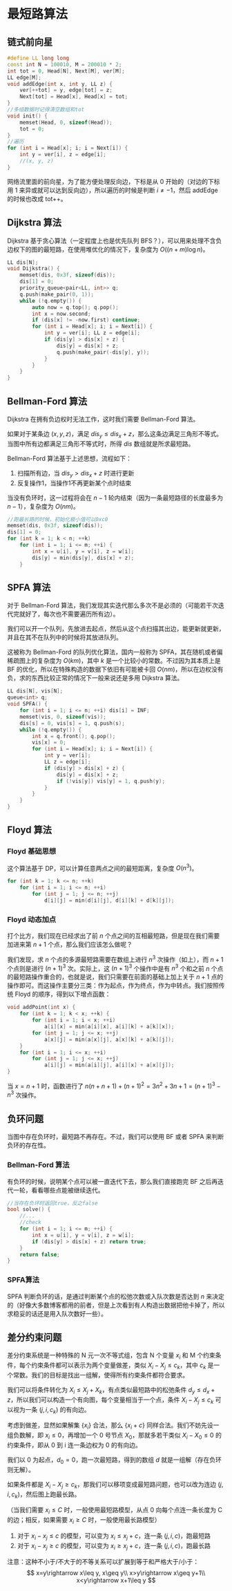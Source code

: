 # 最短路算法



## 链式前向星

```cpp
#define LL long long
const int N = 100010, M = 200010 * 2;
int tot = 0, Head[N], Next[M], ver[M];
LL edge[M];
void addEdge(int x, int y, LL z) {
    ver[++tot] = y, edge[tot] = z;
    Next[tot] = Head[x], Head[x] = tot;
}
//多组数据时记得清空数组和tot
void init() {
    memset(Head, 0, sizeof(Head));
    tot = 0;
}
//遍历
for (int i = Head[x]; i; i = Next[i]) {
    int y = ver[i], z = edge[i];
    //(x, y, z)
}
```

网络流里面的前向星，为了能方便处理反向边，下标是从 0 开始的（对边的下标用 1 来异或就可以达到反向边），所以遍历的时候是判断  $i \not= -1$，然后 addEdge 的时候也改成 tot++。



## Dijkstra 算法

Dijkstra 基于贪心算法（一定程度上也是优先队列 BFS？），可以用来处理不含负边权下的图的最短路，在使用堆优化的情况下，复杂度为 $O((n+m)\log n)$。

```cpp
LL dis[N];
void Dijkstra() {
    memset(dis, 0x3f, sizeof(dis));
    dis[1] = 0;
    priority_queue<pair<LL, int>> q;
    q.push(make_pair(0, 1));
    while (!q.empty()) {
        auto now = q.top(); q.pop();
        int x = now.second;
        if (dis[x] != -now.first) continue;
        for (int i = Head[x]; i; i = Next[i]) {
            int y = ver[i]; LL z = edge[i];
            if (dis[y] > dis[x] + z) {
                dis[y] = dis[x] + z;
                q.push(make_pair(-dis[y], y));
            }
        }
    }
}
```



## Bellman-Ford 算法

Dijkstra 在拥有负边权时无法工作，这时我们需要 Bellman-Ford 算法。

如果对于某条边 $(x,y,z)$，满足 $dis_y\leq dis_x+z$，那么这条边满足三角形不等式。当图中所有边都满足三角形不等式时，所得 $dis$ 数组就是所求最短路。

Bellman-Ford 算法基于上述思想，流程如下：

1. 扫描所有边，当 $dis_y>dis_x+z$ 时进行更新
2. 反复操作1，当操作1不再更新某个点时结束

当没有负环时，这一过程将会在 $n-1$ 轮内结束（因为一条最短路径的长度最多为 $n-1$），复杂度为 $O(nm)$。

```cpp
//跑最长路的时候，初始化极小值可以0xc0
memset(dis, 0x3f, sizeof(dis));
dis[1] = 0;
for (int k = 1; k < n; ++k)
    for (int i = 1; i <= m; ++i) {
        int x = u[i], y = v[i], z = w[i];
        dis[y] = min(dis[y], dis[x] + z);
    }
```



## SPFA 算法

对于 Bellman-Ford 算法，我们发现其实迭代那么多次不是必须的（可能若干次迭代完就好了，每次也不需要遍历所有边）。

我们可以开一个队列，先放进去起点，然后从这个点扫描其出边，能更新就更新，并且在其不在队列中的时候将其放进队列。

这被称为 Bellman-Ford 的队列优化算法，国内一般称为 SPFA，其在随机或者偏稀疏图上的复杂度为 $O(km)$，其中 $k$ 是一个比较小的常数。不过因为其本质上是 BF 的优化，所以在特殊构造的数据下依旧有可能被卡回 $O(nm)$，所以在边权没有负，求的东西比较正常的情况下一般来说还是多用 Dijkstra 算法。

```cpp
LL dis[N], vis[N];
queue<int> q;
void SPFA() {
    for (int i = 1; i <= n; ++i) dis[i] = INF;
    memset(vis, 0, sizeof(vis));
    dis[s] = 0, vis[s] = 1, q.push(s);
    while (!q.empty()) {
        int x = q.front(); q.pop();
        vis[x] = 0;
        for (int i = Head[x]; i; i = Next[i]) {
            int y = ver[i];
            LL z = edge[i];
            if (dis[y] > dis[x] + z) {
                dis[y] = dis[x] + z;
                if (!vis[y]) vis[y] = 1, q.push(y);
            }
        }
    }
}
```



## Floyd 算法

### Floyd 基础思想

这个算法基于 DP，可以计算任意两点之间的最短距离，复杂度 $O(n^3)$。

```cpp
for (int k = 1; k <= n; ++k)
    for (int i = 1; i <= n; ++i)
        for (int j = 1; j <= n; ++j)
            d[i][j] = min(d[i][j], d[i][k] + d[k][j]);
```

### Floyd 动态加点

打个比方，我们现在已经求出了前 $n$ 个点之间的互相最短路，但是现在我们需要加进来第 $n+1$ 个点，那么我们应该怎么做呢？

我们发现，求 $n$ 个点的多源最短路需要在数组上进行 $n^3$ 次操作（如上），而 $n+1$ 个点则是进行 $(n+1)^3$ 次。实际上，这 $(n+1)^3$ 个操作中是有 $n^3$ 个和之前 $n$ 个点的最短路操作重合的，也就是说，我们只需要在前面的基础上加上关于 $n+1$ 点的操作即可。而这操作主要分三类：作为起点，作为终点，作为中转点。我们按照传统 Floyd 的顺序，得到以下增点函数：

```cpp
void addPoint(int x) {
    for (int k = 1; k < x; ++k) {
        for (int i = 1; i < x; ++i)
            a[i][x] = min(a[i][x], a[i][k] + a[k][x]);
        for (int j = 1; j <= x; ++j)
            a[x][j] = min(a[x][j], a[x][k] + a[k][j]);
    }
    for (int i = 1; i <= x; ++i)
        for (int j = 1; j <= x; ++j)
            a[i][j] = min(a[i][j], a[i][x] + a[x][j]);
}
```

当 $x=n+1$ 时，函数进行了 $n(n+n+1)+(n+1)^2=3n^2+3n+1=(n+1)^3-n^3$ 次操作。



## 负环问题

当图中存在负环时，最短路不再存在。不过，我们可以使用 BF 或者 SPFA 来判断负环的存在性。

### Bellman-Ford 算法

有负环的时候，说明某个点可以被一直迭代下去，那么我们直接跑完 BF 之后再迭代一轮，看看哪些点能被继续迭代。

```cpp
//当存在负环时返回true，反之false
bool solve() {
    //...
    //check
    for (int i = 1; i <= m; ++i) {
        int x = u[i], y = v[i], z = w[i];
        if (dis[y] > dis[x] + z) return true;
    }
    return false;
}
```

### SPFA算法

SPFA 判断负环的话，是通过判断某个点的松弛次数或入队次数是否达到 $n$ 来决定的（好像大多数博客都用的前者，但是上次看到有人构造出数据把他卡掉了，所以求稳妥的话还是用入队次数好一些）。



## 差分约束问题

差分约束系统是一种特殊的 N 元一次不等式组，包含 N 个变量 $x_i$ 和 M 个约束条件，每个约束条件都可以表示为两个变量做差，类似 $X_i-X_j\leq c_k$，其中 $c_k$ 是一个常数。我们的目标是找出一组解，使得所有约束条件都符合要求。

我们可以将条件转化为 $X_i\leq X_j+X_k$，有点类似最短路中的松弛条件 $d_y\leq d_x+z$，所以我们可以构造一个有向图，每个变量相当于一个点，条件 $X_i-X_j\leq c_k$ 可以视为一条 $(j,i,c_k)$ 的有向边。

考虑到做差，显然如果解集 $\{x_i\}$ 合法，那么 $\{x_i+c\}$ 同样合法。我们不妨先设一组负数解，即 $x_i\leq 0$，再增加一个 0 号节点 $X_0$，那就多若干类似 $X_i-X_0\leq 0$ 的约束条件，即从 0 到 i 连一条边权为 0 的有向边。

我们以 0 为起点，$d_0=0$，跑一次最短路，得到的数组 $d$ 就是一组解（存在负环则无解）。

如果条件都是 $X_i-X_j\geq c_k$，那我们可以移项变成最短路问题，也可以改为连边 $(j,i,c_k)$，然后图上跑最长路。

（当我们需要 $x_i\leq C$ 时，一般使用最短路模型，从点 0 向每个点连一条长度为 C 的边；相反，如果需要 $x_i\geq C$ 时，一般使用最长路模型）

1. 对于 $x_i-x_j\leq c$ 的模型，可以变为 $x_i\leq x_j+c$，连一条 $(j,i,c)$，跑最短路
2. 对于 $x_i-x_j\geq c$ 的模型，可以变为 $x_i\geq x_j+c$，连一条 $(j,i,c)$，跑最长路

注意：这种不小于/不大于的不等关系可以扩展到等于和严格大于/小于：
$$
x=y\rightarrow x\leq y, x\geq y\\
x>y\rightarrow x\geq y+1\\
x<y\rightarrow x+1\leq y
$$
